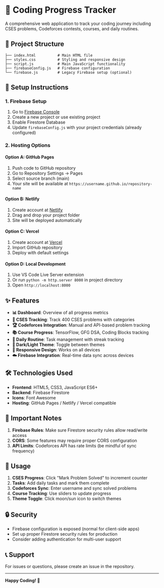 # 🚀 Coding Progress Tracker

A comprehensive web application to track your coding journey including CSES problems, Codeforces contests, courses, and daily routines.

## 📁 Project Structure

```
├── index.html          # Main HTML file
├── styles.css          # Styling and responsive design
├── script.js           # Main JavaScript functionality
├── firebaseConfig.js   # Firebase configuration
└── firebase.js         # Legacy Firebase setup (optional)
```

## 🔧 Setup Instructions

### 1. Firebase Setup
1. Go to [Firebase Console](https://console.firebase.google.com/)
2. Create a new project or use existing project
3. Enable Firestore Database
4. Update `firebaseConfig.js` with your project credentials (already configured)

### 2. Hosting Options

#### Option A: GitHub Pages
1. Push code to GitHub repository
2. Go to Repository Settings → Pages
3. Select source branch (main)
4. Your site will be available at `https://username.github.io/repository-name`

#### Option B: Netlify
1. Create account at [Netlify](https://netlify.com)
2. Drag and drop your project folder
3. Site will be deployed automatically

#### Option C: Vercel
1. Create account at [Vercel](https://vercel.com)
2. Import GitHub repository
3. Deploy with default settings

#### Option D: Local Development
1. Use VS Code Live Server extension
2. Or run `python -m http.server 8000` in project directory
3. Open `http://localhost:8000`

## ✨ Features

- **📊 Dashboard**: Overview of all progress metrics
- **🧩 CSES Tracking**: Track 400 CSES problems with categories
- **🏆 Codeforces Integration**: Manual and API-based problem tracking
- **📚 Course Progress**: TensorFlow, GFG DSA, Coding Blocks tracking
- **📅 Daily Routine**: Task management with streak tracking
- **🌙 Dark/Light Theme**: Toggle between themes
- **📱 Responsive Design**: Works on all devices
- **☁️ Firebase Integration**: Real-time data sync across devices

## 🛠️ Technologies Used

- **Frontend**: HTML5, CSS3, JavaScript ES6+
- **Backend**: Firebase Firestore
- **Icons**: Font Awesome
- **Hosting**: GitHub Pages / Netlify / Vercel compatible

## 🚨 Important Notes

1. **Firebase Rules**: Make sure Firestore security rules allow read/write access
2. **CORS**: Some features may require proper CORS configuration
3. **API Limits**: Codeforces API has rate limits (be mindful of sync frequency)

## 📖 Usage

1. **CSES Progress**: Click "Mark Problem Solved" to increment counter
2. **Tasks**: Add daily tasks and mark them complete
3. **Codeforces Sync**: Enter username and sync solved problems
4. **Course Tracking**: Use sliders to update progress
5. **Theme Toggle**: Click moon/sun icon to switch themes

## 🔒 Security

- Firebase configuration is exposed (normal for client-side apps)
- Set up proper Firestore security rules for production
- Consider adding authentication for multi-user support

## 📞 Support

For issues or questions, please create an issue in the repository.

---

**Happy Coding! 🎯**